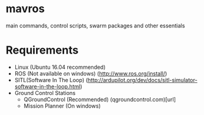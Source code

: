 # mavros
main commands, control scripts, swarm packages and other essentials

# Requirements
- Linux (Ubuntu 16.04 recommended)
- ROS (Not available on windows) (http://www.ros.org/install/)
- SITL(Software In The Loop) (http://ardupilot.org/dev/docs/sitl-simulator-software-in-the-loop.html)
- Ground Control Stations
  - QGroundControl (Recommended) (qgroundcontrol.com)[url]
  - Mission Planner (On windows)
  
